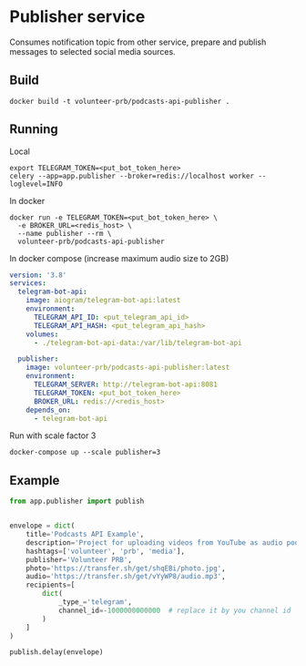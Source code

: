 # Publisher service

Consumes notification topic from other service, prepare and publish 
messages to selected social media sources.

## Build

```commandline
docker build -t volunteer-prb/podcasts-api-publisher .
```

## Running

Local
```commandline
export TELEGRAM_TOKEN=<put_bot_token_here>
celery --app=app.publisher --broker=redis://localhost worker --loglevel=INFO
```

In docker 
```commandline
docker run -e TELEGRAM_TOKEN=<put_bot_token_here> \
  -e BROKER_URL=<redis_host> \
  --name publisher --rm \
  volunteer-prb/podcasts-api-publisher
```

In docker compose (increase maximum audio size to 2GB)
```yaml
version: '3.8'
services:
  telegram-bot-api:
    image: aiogram/telegram-bot-api:latest
    environment:
      TELEGRAM_API_ID: <put_telegram_api_id>
      TELEGRAM_API_HASH: <put_telegram_api_hash>
    volumes:
      - ./telegram-bot-api-data:/var/lib/telegram-bot-api

  publisher:
    image: volunteer-prb/podcasts-api-publisher:latest
    environment:
      TELEGRAM_SERVER: http://telegram-bot-api:8081
      TELEGRAM_TOKEN: <put_bot_token_here>
      BROKER_URL: redis://<redis_host>
    depends_on:
      - telegram-bot-api
```

Run with scale factor 3

```commandline
docker-compose up --scale publisher=3
```

## Example 

```python
from app.publisher import publish


envelope = dict(
    title='Podcasts API Example',
    description='Project for uploading videos from YouTube as audio podcasts to TG and Soundcloud',
    hashtags=['volunteer', 'prb', 'media'],
    publisher='Volunteer PRB',
    photo='https://transfer.sh/get/shqEBi/photo.jpg',
    audio='https://transfer.sh/get/vYyWP8/audio.mp3',
    recipients=[
        dict(
            _type_='telegram',
            channel_id=-1000000000000  # replace it by you channel id
        )
    ]
)

publish.delay(envelope)
```